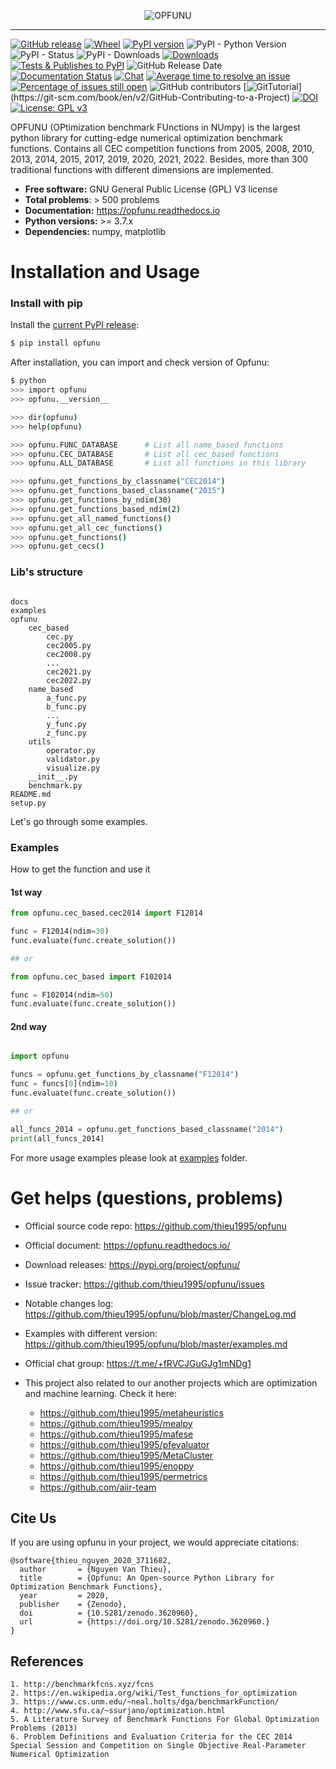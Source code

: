 
<p align="center"><img src=".github/img/logo.png" alt="OPFUNU" title="OPFUNU"/></p>

---


[![GitHub release](https://img.shields.io/badge/release-1.0.2-yellow.svg)](https://github.com/thieu1995/opfunu/releases)
[![Wheel](https://img.shields.io/pypi/wheel/gensim.svg)](https://pypi.python.org/pypi/opfunu) 
[![PyPI version](https://badge.fury.io/py/opfunu.svg)](https://badge.fury.io/py/opfunu)
![PyPI - Python Version](https://img.shields.io/pypi/pyversions/opfunu.svg)
![PyPI - Status](https://img.shields.io/pypi/status/opfunu.svg)
![PyPI - Downloads](https://img.shields.io/pypi/dm/opfunu.svg)
[![Downloads](https://pepy.tech/badge/opfunu)](https://pepy.tech/project/opfunu)
[![Tests & Publishes to PyPI](https://github.com/thieu1995/opfunu/actions/workflows/publish-package.yaml/badge.svg)](https://github.com/thieu1995/opfunu/actions/workflows/publish-package.yaml)
![GitHub Release Date](https://img.shields.io/github/release-date/thieu1995/opfunu.svg)
[![Documentation Status](https://readthedocs.org/projects/opfunu/badge/?version=latest)](https://opfunu.readthedocs.io/en/latest/?badge=latest)
[![Chat](https://img.shields.io/badge/Chat-on%20Telegram-blue)](https://t.me/+fRVCJGuGJg1mNDg1)
[![Average time to resolve an issue](http://isitmaintained.com/badge/resolution/thieu1995/opfunu.svg)](http://isitmaintained.com/project/thieu1995/opfunu "Average time to resolve an issue")
[![Percentage of issues still open](http://isitmaintained.com/badge/open/thieu1995/opfunu.svg)](http://isitmaintained.com/project/thieu1995/opfunu "Percentage of issues still open")
![GitHub contributors](https://img.shields.io/github/contributors/thieu1995/opfunu.svg)
[![GitTutorial](https://img.shields.io/badge/PR-Welcome-%23FF8300.svg?)](https://git-scm.com/book/en/v2/GitHub-Contributing-to-a-Project)
[![DOI](https://zenodo.org/badge/DOI/10.5281/zenodo.3620960.svg)](https://doi.org/10.5281/zenodo.3620960)
[![License: GPL v3](https://img.shields.io/badge/License-GPLv3-blue.svg)](https://www.gnu.org/licenses/gpl-3.0)


OPFUNU (OPtimization benchmark FUnctions in NUmpy) is the largest python library for cutting-edge numerical 
optimization benchmark functions. Contains all CEC competition functions from 2005, 2008, 2010, 2013, 2014, 2015, 
2017, 2019, 2020, 2021, 2022. Besides, more than 300 traditional functions with different dimensions are implemented.

* **Free software:** GNU General Public License (GPL) V3 license
* **Total problems**: > 500 problems
* **Documentation:** https://opfunu.readthedocs.io
* **Python versions:** >= 3.7.x
* **Dependencies:** numpy, matplotlib


# Installation and Usage

### Install with pip

Install the [current PyPI release](https://pypi.python.org/pypi/opfunu):
```sh
$ pip install opfunu
```

After installation, you can import and check version of Opfunu:

```sh
$ python
>>> import opfunu
>>> opfunu.__version__

>>> dir(opfunu)
>>> help(opfunu)

>>> opfunu.FUNC_DATABASE      # List all name_based functions
>>> opfunu.CEC_DATABASE       # List all cec_based functions
>>> opfunu.ALL_DATABASE       # List all functions in this library

>>> opfunu.get_functions_by_classname("CEC2014")
>>> opfunu.get_functions_based_classname("2015")
>>> opfunu.get_functions_by_ndim(30)
>>> opfunu.get_functions_based_ndim(2)
>>> opfunu.get_all_named_functions()
>>> opfunu.get_all_cec_functions()
>>> opfunu.get_functions()
>>> opfunu.get_cecs()
```

### Lib's structure

```code

docs
examples
opfunu
    cec_based
        cec.py
        cec2005.py
        cec2008.py
        ...
        cec2021.py
        cec2022.py
    name_based
        a_func.py
        b_func.py
        ...
        y_func.py
        z_func.py
    utils
        operator.py
        validator.py
        visualize.py
    __init__.py
    benchmark.py
README.md
setup.py
```

Let's go through some examples.


### Examples

How to get the function and use it

#### 1st way

```python
from opfunu.cec_based.cec2014 import F12014

func = F12014(ndim=30)
func.evaluate(func.create_solution())

## or

from opfunu.cec_based import F102014

func = F102014(ndim=50)
func.evaluate(func.create_solution())
```


#### 2nd way

```python

import opfunu

funcs = opfunu.get_functions_by_classname("F12014")
func = funcs[0](ndim=10)
func.evaluate(func.create_solution())

## or

all_funcs_2014 = opfunu.get_functions_based_classname("2014")
print(all_funcs_2014)

```

For more usage examples please look at [examples](/examples) folder.



# Get helps (questions, problems)

* Official source code repo: https://github.com/thieu1995/opfunu
* Official document: https://opfunu.readthedocs.io/
* Download releases: https://pypi.org/project/opfunu/
* Issue tracker: https://github.com/thieu1995/opfunu/issues
* Notable changes log: https://github.com/thieu1995/opfunu/blob/master/ChangeLog.md
* Examples with different version: https://github.com/thieu1995/opfunu/blob/master/examples.md
* Official chat group: https://t.me/+fRVCJGuGJg1mNDg1

* This project also related to our another projects which are optimization and machine learning. Check it here:
    * https://github.com/thieu1995/metaheuristics
    * https://github.com/thieu1995/mealpy
    * https://github.com/thieu1995/mafese
    * https://github.com/thieu1995/pfevaluator
    * https://github.com/thieu1995/MetaCluster
    * https://github.com/thieu1995/enoppy
    * https://github.com/thieu1995/permetrics
    * https://github.com/aiir-team


## Cite Us

If you are using opfunu in your project, we would appreciate citations:

```code
@software{thieu_nguyen_2020_3711682,
  author       = {Nguyen Van Thieu},
  title        = {Opfunu: An Open-source Python Library for Optimization Benchmark Functions},
  year         = 2020,
  publisher    = {Zenodo},
  doi          = {10.5281/zenodo.3620960},
  url          = {https://doi.org/10.5281/zenodo.3620960.}
}
```


## References 

```code
1. http://benchmarkfcns.xyz/fcns
2. https://en.wikipedia.org/wiki/Test_functions_for_optimization
3. https://www.cs.unm.edu/~neal.holts/dga/benchmarkFunction/
4. http://www.sfu.ca/~ssurjano/optimization.html
5. A Literature Survey of Benchmark Functions For Global Optimization Problems (2013)
6. Problem Definitions and Evaluation Criteria for the CEC 2014 Special Session and Competition on Single Objective Real-Parameter Numerical Optimization 
```
